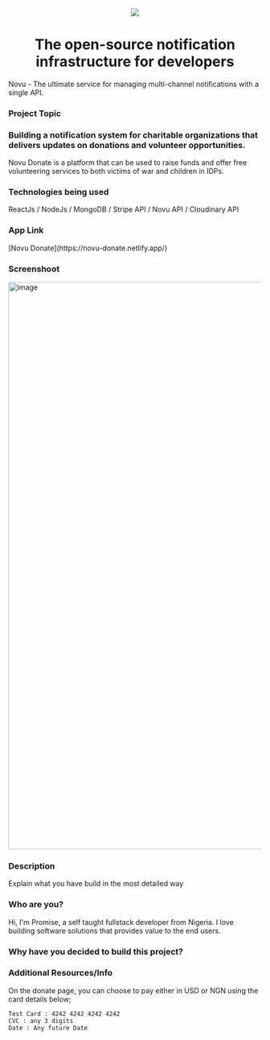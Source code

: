 <div align="center">
    <a href="https://connect.novu.co" target="_blank"><img src="https://user-images.githubusercontent.com/100117126/235352632-e3e22d9e-2c8b-43d3-a297-dd8fbd90fc56.png" /></a>
</div>

<h1 align="center">The open-source notification infrastructure for developers</h1>

<div>
Novu - The ultimate service for managing multi-channel notifications with a single API.
</div>

<h3>Project Topic</h3>
<h3>Building a notification system for charitable organizations that delivers updates on donations and volunteer opportunities.</h3>

<p>Novu Donate is a platform that can be used to raise funds and offer free volunteering services to both victims of war and children in IDPs.</p>

<h3>Technologies being used</h3>
<p>ReactJs / NodeJs / MongoDB / Stripe API / Novu API / Cloudinary API</p>

<h3>App Link</h3>
<p>[Novu Donate](https://novu-donate.netlify.app/)</p>

<h3>Screenshoot</h3>
<img width="1128" alt="image" src="https://res.cloudinary.com/promiselxg/image/upload/v1684873369/banking/Novu_Donate_pxtxfv.png">

<h3>Description</h3>
<p>Explain what you have build in the most detailed way</p>

<h3>Who are you?</h3>
<p>Hi, I'm Promise, a self taught fullstack developer from Nigeria. I love building software solutions that provides value to the end users.</p>

<h3>Why have you decided to build this project?</h3>

<h3>Additional Resources/Info</h3>
<p>On the donate page, you can choose to pay either in USD or NGN using the card details below;</p>

```
Test Card : 4242 4242 4242 4242
CVC : any 3 digits
Date : Any future Date

```
